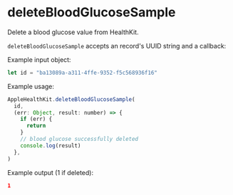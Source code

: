# deleteBloodGlucoseSample

Delete a blood glucose value from HealthKit.

`deleteBloodGlucoseSample` accepts an record's UUID string and a callback:

Example input object:

```javascript
let id = "ba13089a-a311-4ffe-9352-f5c568936f16"
```

Example usage:

```javascript
AppleHealthKit.deleteBloodGlucoseSample(
  id,
  (err: Object, result: number) => {
    if (err) {
      return
    }
    // blood glucose successfully deleted
    console.log(result)
  },
)
```

Example output (1 if deleted):

```json
1
```
